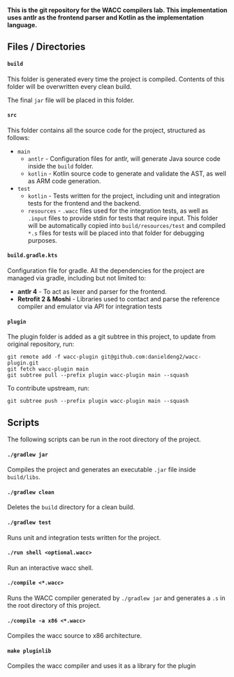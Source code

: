 **This is the git repository for the WACC compilers lab. This implementation uses antlr as the frontend parser and Kotlin as the implementation language.**

## Files / Directories

#### `build`

This folder is generated every time the project is compiled. Contents of this folder will be overwritten every clean build. 

The final `jar` file will be placed in this folder. 

#### `src`

This folder contains all the source code for the project, structured as follows: 

* `main`
  * `antlr` - Configuration files for antlr, will generate Java source code inside the `build` folder.
  * `kotlin` - Kotlin source code to generate and validate the AST, as well as ARM code generation. 
* `test`
  * `kotlin` - Tests written for the project, including unit and integration tests for the frontend and the backend.
  * `resources` - `.wacc` files used for the integration tests, as well as `.input` files to provide stdin for tests that require input. This folder will be automatically copied into `build/resources/test` and compiled `*.s` files for tests will be placed into that folder for debugging purposes. 

#### `build.gradle.kts`

Configuration file for gradle. All the dependencies for the project are managed via gradle, including but not limited to: 

* **antlr 4** - To act as lexer and parser for the frontend. 
* **Retrofit 2 & Moshi** - Libraries used to contact and parse the reference compiler and emulator via API for integration tests


#### `plugin`

The plugin folder is added as a git subtree in this project, to update from original repository, run: 

```
git remote add -f wacc-plugin git@github.com:danieldeng2/wacc-plugin.git
git fetch wacc-plugin main
git subtree pull --prefix plugin wacc-plugin main --squash
```

To contribute upstream, run:

```
git subtree push --prefix plugin wacc-plugin main --squash
```

## Scripts

The following scripts can be run in the root directory of the project. 

#### `./gradlew jar`

Compiles the project and generates an executable `.jar` file inside `build/libs`.

#### `./gradlew clean`

Deletes the `build` directory for a clean build.

#### `./gradlew test`

Runs unit and integration tests written for the project.

#### `./run shell <optional.wacc>`

Run an interactive wacc shell.

#### `./compile <*.wacc>`

Runs the WACC compiler generated by `./gradlew jar` and generates a `.s` in the root directory of this project.

#### `./compile -a x86 <*.wacc>`

Compiles the wacc source to x86 architecture.

#### `make pluginlib`

Compiles the wacc compiler and uses it as a library for the plugin

